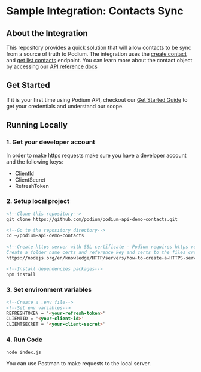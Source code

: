 # Sample Integration: Contacts Sync


## About the Integration
This repository provides a quick solution that will allow contacts to be sync from a source of truth
to Podium. The integration uses the <a href="https://docs.podium.com/reference/contactcreate-1">create contact</a> and <a href="https://docs.podium.com/reference/contactindex">get list contacts</a> endpoint.
You can learn more about the contact object by accessing
our <a href="https://docs.podium.com/reference/the-contact-object">API reference docs</a>


## Get Started
If it is your first time using Podium API, checkout our <a href="https://docs.podium.com/docs/getting-started">Get Started Guide</a> to get your credentials and understand our scope.

## Running Locally
### 1. Get your developer account 
In order to make https requests make sure you have a developer account and the following keys:
<ul>
  <li>ClientId</li>
  <li>ClientSecret</li>
  <li>RefreshToken</li>
</ul>

### 2. Setup local project
```html
<!--Clone this repository-->
git clone https://github.com/podium/podium-api-demo-contacts.git

<!--Go to the repository directory-->
cd ~/podium-api-demo-contacts
 
<!--Create https server with SSL certificate - Podium requires https requests
Create a folder name certs and reference key and certs to the files created in the folder-->
https://nodejs.org/en/knowledge/HTTP/servers/how-to-create-a-HTTPS-server/

<!--Install dependencies packages-->
npm install
```
### 3. Set environment variables
```html
<!--Create a .env file-->
<!--Set env variables-->
REFRESHTOKEN = '<your-refresh-token>'
CLIENTID = '<your-client-id>'
CLIENTSECRET = '<your-client-secret>'

```

### 4. Run Code
```
node index.js
```

You can use Postman to make requests to the local server.
